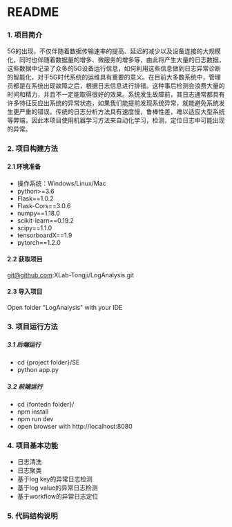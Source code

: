 # README

### 1. 项目简介
5G的出现，不仅伴随着数据传输速率的提高、延迟的减少以及设备连接的大规模化，同时也伴随着数据量的增多、微服务的增多等，由此将产生大量的日志数据，这些数据中记录了众多的5G设备运行信息，如何利用这些信息做到日志异常诊断的智能化，对于5G时代系统的运维具有重要的意义。在目前大多数系统中，管理员都是在系统出现故障之后，根据日志信息进行排错。这种事后检测会浪费大量的时间和精力，并且不一定能取得很好的效果。系统发生故障前，其日志通常都具有许多特征反应出系统的异常状态，如果我们能提前发现系统异常，就能避免系统发生更严重的错误。传统的日志分析方法具有速度慢，鲁棒性差，难以适应大型系统等弊端，因此本项目使用机器学习方法来自动化学习，检测，定位日志中可能出现的异常。

### 2. 项目构建方法
#### 2.1 环境准备
* 操作系统：Windows/Linux/Mac
* python>=3.6
* Flask==1.0.2
* Flask-Cors==3.0.6
* numpy==1.18.0
* scikit-learn==0.19.2
* scipy==1.1.0
* tensorboardX==1.9
* pytorch==1.2.0

#### 2.2 获取项目
git@github.com:XLab-Tongji/LogAnalysis.git

#### 2.3 导入项目
Open folder "LogAnalysis" with your IDE

### 3. 项目运行方法
##### 3.1 后端运行
* cd {project folder}/SE
* python app.py

##### 3.2 前端运行
* cd {fontedn folder}/
* npm install
* npm run dev
* open browser with http://localhost:8080

### 4. 项目基本功能
* 日志清洗
* 日志聚类
* 基于log key的异常日志检测
* 基于log value的异常日志检测
* 基于workflow的异常日志定位

### 5. 代码结构说明
